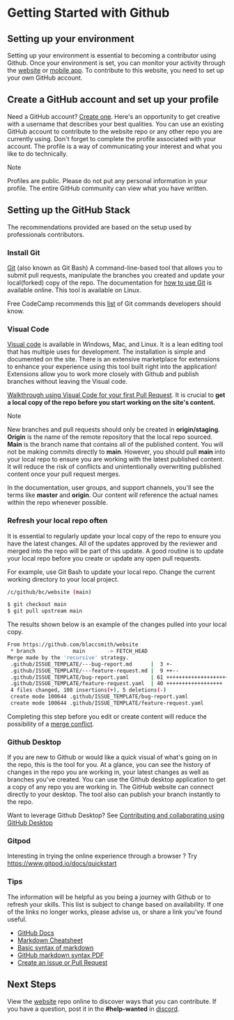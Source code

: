 # Getting Started with Github

## Setting up your environment

Setting up your environment is essential to becoming a contributor using Github. Once your environment is set, you can monitor your activity through the [website](https://github.com/) or [mobile app](https://github.com/mobile). To contribute to this website, you need to set up your own  GitHub account.

## Create a GitHub account and set up your profile

Need a GitHub account? [Create one](https://github.com/join). Here's an opportunity to get creative with a username that describes your best qualities.  You can use an existing GitHub account to contribute to the website repo or any other repo you are currently using. Don't forget to complete the profile associated with your account. The profile is a way of communicating your interest and what you like to do technically.

>[!NOTE]
> Profiles are public. Please do not put any personal information in your profile. The entire GitHub community can view what you have written.

## Setting up the GitHub Stack

The recommendations provided are based on the setup used by professionals contributors. 

### Install Git 

[Git](https://git-scm.com/downloads) (also known as Git Bash) A command-line-based tool that allows you to submit pull requests, manipulate the branches you created and update your local(forked) copy of the repo. The documentation for [how to use Git](https://git-scm.com/doc) is available online. This tool is available on Linux.

Free CodeCamp recommends this [list](https://www.freecodecamp.org/news/10-important-git-commands-that-every-developer-should-know/) of Git commands developers should know.

### Visual Code

[Visual code](https://code.visualstudio.com/) is available in Windows, Mac, and Linux. It is a lean editing tool that has multiple uses for development. The installation is simple and documented on the site. There is an extensive marketplace for extensions to enhance your experience using this tool built right into the application! Extensions allow you to work more closely with Github and publish branches without leaving the Visual code.

[Walkthrough using Visual Code for your first Pull Request](https://code.visualstudio.com/docs/editor/github).
It is crucial to **get a local copy of the repo before you start working on the site's content.**

>[!NOTE]
>New branches and pull requests should only be created in **origin/staging**. **Origin** is the name of the remote repository that the local repo sourced. **Main** is the branch name that contains all of the published content. You will not be making commits directly to **main**. However, you should pull **main** into your local repo to ensure you are working with the latest published content. It will reduce the risk of conflicts and unintentionally overwriting published content once your pull request merges.
 
In the documentation, user groups, and support channels, you'll see the terms like **master** and **origin**. Our content will reference the actual names within the repo whenever possible.

### Refresh your local repo often

It is essential to regularly update your local copy of the repo to ensure you have the latest changes. All of the updates approved by the reviewer and merged into the repo will be part of this update. A good routine is to update your local repo before you create or update any open pull requests.

For example, use Git Bash to update your local repo. Change the current working directory to your local project.

```bash
/c/github/bc/website (main)

$ git checkout main
$ git pull upstream main
```

The results shown below is an example of the changes pulled into your local copy.

```bash
From https://github.com/blaccsmith/website
 * branch            main       -> FETCH_HEAD
Merge made by the 'recursive' strategy.
 .github/ISSUE_TEMPLATE/---bug-report.md      |  3 +-
 .github/ISSUE_TEMPLATE/---feature-request.md |  9 ++--
 .github/ISSUE_TEMPLATE/bug-report.yaml       | 61 ++++++++++++++++++++++++++++
 .github/ISSUE_TEMPLATE/feature-request.yaml  | 40 ++++++++++++++++++
 4 files changed, 108 insertions(+), 5 deletions(-)
 create mode 100644 .github/ISSUE_TEMPLATE/bug-report.yaml
 create mode 100644 .github/ISSUE_TEMPLATE/feature-request.yaml
```

Completing this step before you edit or create content will reduce the possibility of a [merge conflict](https://docs.github.com/en/github/collaborating-with-pull-requests/addressing-merge-conflicts/about-merge-conflicts#resolving-merge-conflicts).

### Github Desktop

If you are new to Github or would like a quick visual of what's going on in the repo, this is the tool for you. At a glance, you can see the history of changes in the repo you are working in, your latest changes as well as branches you've created. You can use the Github desktop application to get a copy of any repo you are working in. The GitHub website can connect directly to your desktop. The tool also can publish your branch instantly to the repo.

Want to leverage Github Desktop? See [Contributing and collaborating using GitHub Desktop](https://docs.github.com/en/desktop/contributing-and-collaborating-using-github-desktop)

### Gitpod 
Interesting in trying the online experience through a browser ? Try https://www.gitpod.io/docs/quickstart

### Tips

 The information will be helpful as you being a journey with Github or to refresh your skills. This list is subject to change based on availability. If one of the links no longer works, please advise us, or share a link you've found useful.

- [GitHub Docs](https://docs.github.com/en)
- [Markdown Cheatsheet](https://github.com/adam-p/markdown-here/wiki/Markdown-Cheatsheet)
- [Basic syntax of markdown](https://www.markdownguide.org/basic-syntax/)
- [GitHub markdown syntax PDF](https://guides.github.com/pdfs/markdown-cheatsheet-online.pdf)
- [Create an issue or Pull Request](https://docs.github.com/en/desktop/contributing-and-collaborating-using-github-desktop/working-with-your-remote-repository-on-github-or-github-enterprise/creating-an-issue-or-pull-request)

## Next Steps

View the [website](https://github.com/blaccsmith/website) repo online to discover ways that you can contribute. If you have a question, post it in the **#help-wanted** in [discord](https://discord.com/).